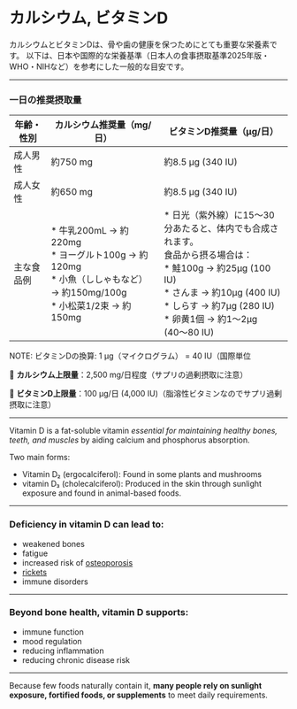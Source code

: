 <h1>カルシウム, ビタミンD</h1>

カルシウムとビタミンDは、骨や歯の健康を保つためにとても重要な栄養素です。
以下は、日本や国際的な栄養基準（日本人の食事摂取基準2025年版・WHO・NIHなど）を参考にした一般的な目安です。

---
### 一日の推奨摂取量

| 年齢・性別        | カルシウム推奨量（mg/日）| ビタミンD推奨量（μg/日）
| ------------ | ----------- | -----------
| 成人男性 | 約750 mg     | 約8.5 μg (340 IU)
| 成人女性 | 約650 mg     | 約8.5 μg (340 IU)
| 主な食品例 | * 牛乳200mL → 約220mg<br/>* ヨーグルト100g → 約120mg<br/>* 小魚（ししゃもなど） → 約150mg/100g<br/>* 小松菜1/2束 → 約150mg | * 日光（紫外線）に15〜30分あたると、体内でも合成されます。<br/>食品から摂る場合は：<br/>* 鮭100g → 約25μg (100 IU)<br/>* さんま → 約10μg (400 IU)<br/>* しらす → 約7μg (280 IU)<br/>* 卵黄1個 → 約1〜2μg (40〜80 IU)

NOTE: ビタミンDの換算: 1 μg（マイクログラム） = 40 IU（国際単位

🔸 **カルシウム上限量**：2,500 mg/日程度（サプリの過剰摂取に注意）

🔸 **ビタミンD上限量**：100 μg/日 (4,000 IU)（脂溶性ビタミンなのでサプリ過剰摂取に注意）

---
Vitamin D is a fat-soluble vitamin _essential for maintaining healthy bones, teeth, and muscles_ by aiding calcium and phosphorus absorption.

Two main forms:

* Vitamin D₂ (ergocalciferol): Found in some plants and mushrooms
* vitamin D₃ (cholecalciferol): Produced in the skin through sunlight exposure and found in animal-based foods.

---
<h3>Deficiency in vitamin D can lead to:</h3>

* weakened bones
* fatigue
* increased risk of [osteoporosis](https://www.mayoclinic.org/diseases-conditions/osteoporosis/symptoms-causes/syc-20351968)
* [rickets](https://my.clevelandclinic.org/health/diseases/22459-rickets)
* immune disorders

---
<h3>Beyond bone health, vitamin D supports:</h3>

* immune function
* mood regulation
* reducing inflammation
* reducing chronic disease risk

---
Because few foods naturally contain it, **many people rely on sunlight exposure, fortified foods, or supplements** to meet daily requirements.
